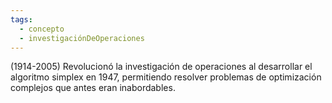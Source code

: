 ```yaml
---
tags:
  - concepto
  - investigaciónDeOperaciones
---
```

(1914-2005) Revolucionó la investigación de operaciones al desarrollar el algoritmo simplex en 1947, permitiendo resolver problemas de optimización complejos que antes eran inabordables.
